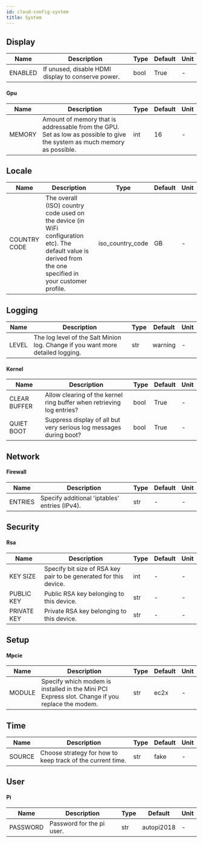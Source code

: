```yaml
---
id: cloud-config-system
title: System
---
```


## Display

| Name | Description | Type | Default | Unit |
| ------ | ------ | ------ | ------ | ------ |
| ENABLED | If unused, disable HDMI display to conserve power. | bool | True | - |

#### Gpu

| Name | Description | Type | Default | Unit |
| ------ | ------ | ------ | ------ | ------ |
| MEMORY | Amount of memory that is addressable from the GPU. Set as low as possible to give the system as much memory as possible. | int | 16 | - |

## Locale

| Name | Description | Type | Default | Unit |
| ------ | ------ | ------ | ------ | ------ |
| COUNTRY CODE | The overall (ISO) country code used on the device (in WiFi configuration etc). The default value is derived from the one specified in your customer profile. | iso_country_code | GB | - |

## Logging

| Name | Description | Type | Default | Unit |
| ------ | ------ | ------ | ------ | ------ |
| LEVEL | The log level of the Salt Minion log. Change if you want more detailed logging. | str | warning | - |

#### Kernel

| Name | Description | Type | Default | Unit |
| ------ | ------ | ------ | ------ | ------ |
| CLEAR BUFFER | Allow clearing of the kernel ring buffer when retrieving log entries? | bool | True | - |
| QUIET BOOT | Suppress display of all but very serious log messages during boot? | bool | True | - |

## Network

#### Firewall

| Name | Description | Type | Default | Unit |
| ------ | ------ | ------ | ------ | ------ |
| ENTRIES | Specify additional 'iptables' entries (IPv4). | str | - | - |

## Security

#### Rsa

| Name | Description | Type | Default | Unit |
| ------ | ------ | ------ | ------ | ------ |
| KEY SIZE | Specify bit size of RSA key pair to be generated for this device. | int | - | - |
| PUBLIC KEY | Public RSA key belonging to this device. | str | - | - |
| PRIVATE KEY | Private RSA key belonging to this device. | str | - | - |

## Setup

#### Mpcie

| Name | Description | Type | Default | Unit |
| ------ | ------ | ------ | ------ | ------ |
| MODULE | Specify which modem is installed in the Mini PCI Express slot. Change if you replace the modem. | str | ec2x | - |

## Time

| Name | Description | Type | Default | Unit |
| ------ | ------ | ------ | ------ | ------ |
| SOURCE | Choose strategy for how to keep track of the current time. | str | fake | - |

## User

#### Pi

| Name | Description | Type | Default | Unit |
| ------ | ------ | ------ | ------ | ------ |
| PASSWORD | Password for the pi user. | str | autopi2018 | - |
